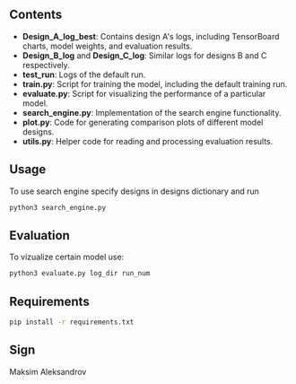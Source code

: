 ## Contents

- **Design_A_log_best**: Contains design A's logs, including TensorBoard charts, model weights, and evaluation results.
- **Design_B_log** and **Design_C_log**: Similar logs for designs B and C respectively.
- **test_run**: Logs of the default run.
- **train.py**: Script for training the model, including the default training run.
- **evaluate.py**: Script for visualizing the performance of a particular model.
- **search_engine.py**: Implementation of the search engine functionality.
- **plot.py**: Code for generating comparison plots of different model designs.
- **utils.py**: Helper code for reading and processing evaluation results.

## Usage

To use search engine specify designs in designs dictionary and run

```sh
python3 search_engine.py
```


## Evaluation

To vizualize certain model use:

```sh
python3 evaluate.py log_dir run_num
```


## Requirements

```sh
pip install -r requirements.txt
```



## Sign
Maksim Aleksandrov
